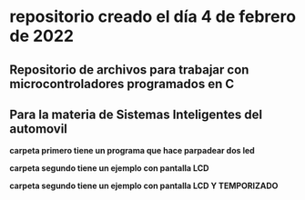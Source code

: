 # repositorio  creado el día 4 de febrero de 2022
## Repositorio de archivos para trabajar con microcontroladores programados en C ##
## Para la materia de Sistemas Inteligentes del automovil ##

**carpeta primero tiene un programa que hace parpadear dos led**

**carpeta segundo tiene un ejemplo con pantalla LCD**

**carpeta segundo tiene un ejemplo con pantalla LCD Y TEMPORIZADO**

